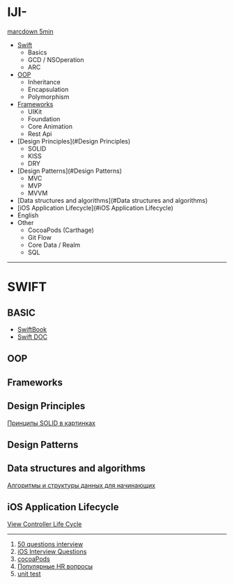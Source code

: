 # IJI-
[marcdown 5min](https://htmlacademy.ru/blog/html/markdown)

* [Swift](#Swift)
  * Basics
  * GCD / NSOperation
  * ARC
* [OOP](#OOP)
  * Inheritance
  * Encapsulation
  * Polymorphism
* [Frameworks](#Frameworks)
  * UIKit
  * Foundation
  * Core Animation
  * Rest Api
* [Design Principles](#Design Principles)
  * SOLID
  * KISS
  * DRY
*  [Design Patterns](#Design Patterns)
   * MVC 
   * MVP
   * MVVM
*  [Data structures and algorithms](#Data structures and algorithms)
*  [iOS Application Lifecycle](#iOS Application Lifecycle)
* English 
* Other
  * CocoaPods (Carthage)
  * Git Flow
  * Core Data / Realm
  * SQL
---

# <a name="Swift"></a>	SWIFT

## BASIC
- [SwiftBook](https://swiftbook.ru/content/languageguide/basics/)
- [Swift DOC](https://docs.swift.org/swift-book/LanguageGuide/TheBasics.html)

##  <a name="OOP"></a>	                            OOP
##  <a name="Frameworks"></a>	                    Frameworks
##  <a name="Design Principles"></a>	            Design Principles
[Принципы SOLID в картинках](https://habr.com/ru/amp/post/505430/)
##  <a name="Design Patterns"></a>	                Design Patterns
##  <a name="Data structures and algorithms"></a>	Data structures and algorithms
[Алгоритмы и структуры данных для начинающих](https://blog.ithillel.ua/ru/videos/algoritmy-i-struktury-dannyh-dlya-nachinayuschih)
##  <a name="IOS Application Lifecycle"></a>	    iOS Application Lifecycle
[View Controller Life Cycle](https://medium.com/good-morning-swift/ios-view-controller-life-cycle-2a0f02e74ff5)

---
1. [50 questions interview](https://habr.com/ru/post/659169/)
2. [iOS Interview Questions](https://www.interviewbit.com/ios-interview-questions/)
3. [cocoaPods](https://ovchinnikov.cc/writing/cocoapods/)
4. [Популярные HR вопросы](https://docs.google.com/spreadsheets/d/1mhpwCBPANHVkLt0rCtJBnRssBOixUsxJwby0DmY5lMg/edit?usp=sharing)
5. [unit test](https://habr.com/ru/post/654591/)


